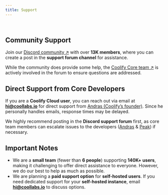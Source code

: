 ```yaml
---
title: Support
---
```


<ZoomableImage src="/docs/images/get-started/support-banner.webp" />

<br />

## Community Support  
Join our [Discord community ↗](https://coollabs.io/discord) with over **13K members**, where you can create a post in the **support forum channel** for assistance. 

While the community does provide some help, the [Coolify Core team ↗](/docs/get-started/team) is actively involved in the forum to ensure questions are addressed.  

## Direct Support from Core Developers
If you are a **Coolify Cloud user**, you can reach out via email at **hi@coollabs.io** for direct support from [Andras (Coolify’s founder)](https://x.com/heyandras). Since he personally handles emails, response times may be delayed. 

We highly recommend posting in the **Discord support forum** first, as core team members can escalate issues to the developers ([Andras](https://x.com/heyandras) & [Peak](https://x.com/peaklabs_dev)) if necessary.  

## Important Notes  
- We are a **small team** (fewer than **6 people**) supporting **140K+ users**, making it challenging to offer direct assistance to everyone. However, we do our best to help as much as possible.  
- We are planning a **paid support option** for **self-hosted users**. If you need dedicated support for your **self-hosted instance**, email **hi@coollabs.io** to discuss options.